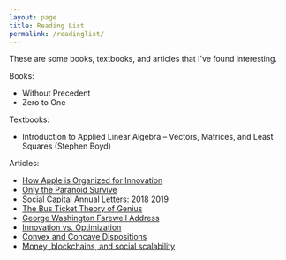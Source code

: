 ```yaml
---
layout: page
title: Reading List
permalink: /readinglist/
---
```


These are some books, textbooks, and articles that I've found interesting.

Books:
- Without Precedent
- Zero to One

Textbooks: 
- Introduction to Applied Linear Algebra – Vectors, Matrices, and Least Squares (Stephen Boyd)

Articles:
- [How Apple is Organized for Innovation](https://hbr.org/2020/11/how-apple-is-organized-for-innovation)
- [Only the Paranoid Survive](https://medium.com/@chamath/if-youre-a-student-of-technology-companies-you-ve-heard-this-adage-many-times-133e99f0122)
- Social Capital Annual Letters: [2018](https://www.socialcapital.com/annual-letters/2018) [2019](https://www.socialcapital.com/annual-letters/2019)
- [The Bus Ticket Theory of Genius](http://paulgraham.com/genius.html)
- [George Washington Farewell Address](https://www.ourdocuments.gov/doc.php?flash=false&doc=15&page=transcript)
- [Innovation vs. Optimization](https://www.indexventures.com/perspectives/innovation-vs-optimization/)
- [Convex and Concave Dispositions](https://vitalik.ca/general/2020/11/08/concave.html)
- [Money, blockchains, and social scalability](http://unenumerated.blogspot.com/2017/02/money-blockchains-and-social-scalability.html)